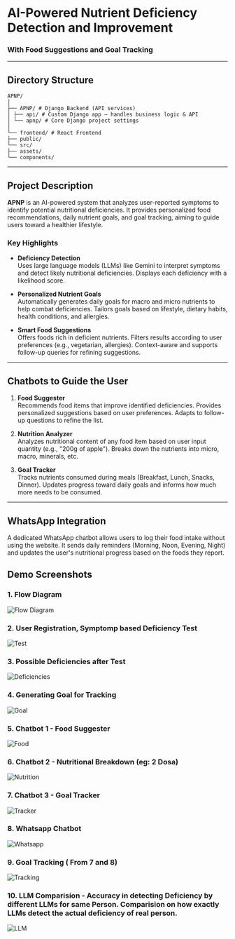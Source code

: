 # AI-Powered Nutrient Deficiency Detection and Improvement  
### With Food Suggestions and Goal Tracking

---

## Directory Structure

```
APNP/
│
├── APNP/ # Django Backend (API services)
│ ├── api/ # Custom Django app – handles business logic & API
│ └── apnp/ # Core Django project settings
│
└── frontend/ # React Frontend
├── public/
└── src/
├── assets/
└── components/
```


---

## Project Description

**APNP** is an AI-powered system that analyzes user-reported symptoms to identify potential nutritional deficiencies. It provides personalized food recommendations, daily nutrient goals, and goal tracking, aiming to guide users toward a healthier lifestyle.

### Key Highlights

- **Deficiency Detection**  
  Uses large language models (LLMs) like Gemini to interpret symptoms and detect likely nutritional deficiencies. Displays each deficiency with a likelihood score.

- **Personalized Nutrient Goals**  
  Automatically generates daily goals for macro and micro nutrients to help combat deficiencies. Tailors goals based on lifestyle, dietary habits, health conditions, and allergies.

- **Smart Food Suggestions**  
  Offers foods rich in deficient nutrients. Filters results according to user preferences (e.g., vegetarian, allergies). Context-aware and supports follow-up queries for refining suggestions.

---

## Chatbots to Guide the User

1. **Food Suggester**  
   Recommends food items that improve identified deficiencies. Provides personalized suggestions based on user preferences. Adapts to follow-up questions to refine the list.

2. **Nutrition Analyzer**  
   Analyzes nutritional content of any food item based on user input quantity (e.g., "200g of apple"). Breaks down the nutrients into micro, macro, minerals, etc.

3. **Goal Tracker**  
   Tracks nutrients consumed during meals (Breakfast, Lunch, Snacks, Dinner). Updates progress toward daily goals and informs how much more needs to be consumed.

---

## WhatsApp Integration

A dedicated WhatsApp chatbot allows users to log their food intake without using the website. It sends daily reminders (Morning, Noon, Evening, Night) and updates the user's nutritional progress based on the foods they report.

## Demo Screenshots

### 1. Flow Diagram
![Flow Diagram](./screenshots/Picture1.png)

### 2. User Registration, Symptomp based Deficiency Test
![Test](./screenshots/Picture2.jpg)

### 3. Possible Deficiencies after Test
![Deficiencies](./screenshots/Picture3.jpg)

### 4. Generating Goal for Tracking
![Goal](./screenshots/Picture4.jpg)

### 5. Chatbot 1 - Food Suggester
![Food](./screenshots/Picture5.jpg)

### 6. Chatbot 2 - Nutritional Breakdown (eg: 2 Dosa)
![Nutrition](./screenshots/Picture6.png)

### 7. Chatbot 3 - Goal Tracker
![Tracker](./screenshots/Picture7.jpg)

### 8. Whatsapp Chatbot
![Whatsapp](./screenshots/Picture8.jpg)

### 9. Goal Tracking ( From 7 and 8)
![Tracking](./screenshots/Picture9.png)

### 10. LLM Comparision - Accuracy in detecting Deficiency by different LLMs for same Person. Comparision on how exactly LLMs detect the actual deficiency of real person.
![LLM](./screenshots/Picture10.png)
